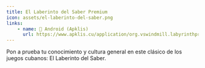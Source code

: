 ```yaml
---
title: El Laberinto del Saber Premium
icon: assets/el-laberinto-del-saber.png
links:
    - name: 📱 Android (Apklis)
      url: https://www.apklis.cu/application/org.vswindmill.labyrinthprem
---
```

Pon a prueba tu conocimiento y cultura general en este clásico de los juegos cubanos: El Laberinto del Saber.